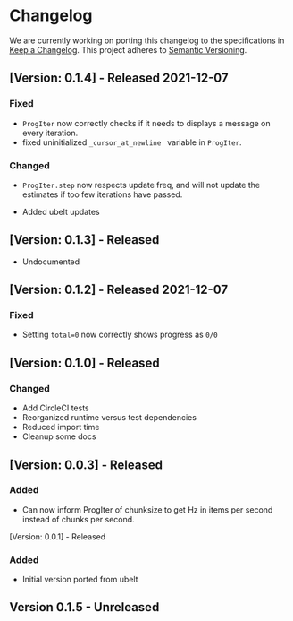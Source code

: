 # Changelog

We are currently working on porting this changelog to the specifications in
[Keep a Changelog](https://keepachangelog.com/en/1.0.0/).
This project adheres to [Semantic Versioning](https://semver.org/spec/v2.0.0.html).

## [Version: 0.1.4] - Released 2021-12-07

### Fixed
* `ProgIter` now correctly checks if it needs to displays a message on every iteration.
* fixed uninitialized `_cursor_at_newline ` variable in `ProgIter`.

### Changed
* `ProgIter.step` now respects update freq, and will not update the estimates
  if too few iterations have passed.

* Added ubelt updates

## [Version: 0.1.3] - Released

* Undocumented


## [Version: 0.1.2] - Released 2021-12-07

### Fixed 
* Setting `total=0` now correctly shows progress as `0/0`


## [Version: 0.1.0] - Released 

### Changed 
* Add CircleCI tests
* Reorganized runtime versus test dependencies
* Reduced import time
* Cleanup some docs
 

## [Version: 0.0.3] - Released

### Added
* Can now inform ProgIter of chunksize to get Hz in items per second instead of chunks per second.

[Version: 0.0.1] - Released

### Added
* Initial version ported from ubelt
## Version 0.1.5 - Unreleased


